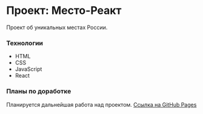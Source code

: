 # Проект: Место-Реакт

Проект об уникальных местах России.

### Технологии

* HTML
* CSS
* JavaScript
* React

### Планы по доработке

Планируется дальнейшая работа над проектом.
[Ссылка на GitHub Pages](https://oksanachernyak.github.io/mesto-react/)